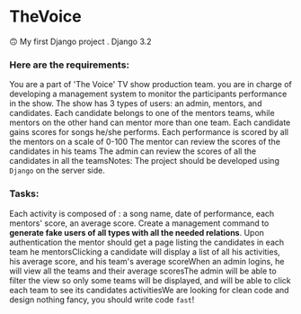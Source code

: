 # TheVoice
🙃 My first Django project .
Django 3.2

### Here are the requirements:
You are a part of 'The Voice' TV show production team. 
you are in charge of developing a management system to monitor the participants performance in the show.
The show has 3 types of users: an admin, mentors, and candidates.
Each candidate belongs to one of the mentors teams, while mentors on the other hand can mentor more than one team.
Each candidate gains scores for songs he/she performs.
Each performance is scored by all the mentors on a scale of 0-100 The mentor can review the scores of the candidates in his teams The admin can review the scores of all the candidates in all the teamsNotes: The project should be developed using `Django` on the server side.

### Tasks:
Each activity is composed of : a song name, date of performance, each mentors' score, an average score.
Create a management command to **generate fake users of all types with all the needed relations**.
Upon authentication the mentor should get a page listing the candidates in each team he mentorsClicking a candidate will display a list of all his activities, his average score, and his team's average scoreWhen an admin logins, he will view all the teams and their average scoresThe admin will be able to filter the view so only some teams will be displayed, and will be able to click each team to see its candidates activitiesWe are looking for clean code and design nothing fancy, you should write code `fast`!
